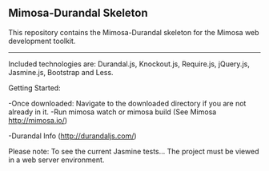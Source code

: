 Mimosa-Durandal Skeleton
------------------------

This repository contains the Mimosa-Durandal skeleton for the Mimosa web development toolkit.

------------------------

Included technologies are: Durandal.js, Knockout.js, Require.js, jQuery.js, Jasmine.js, Bootstrap and Less.

Getting Started:

-Once downloaded: Navigate to the downloaded directory if you are not already in it.
-Run mimosa watch or mimosa build (See Mimosa http://mimosa.io/)

-Durandal Info (http://durandaljs.com/)


Please note: To see the current Jasmine tests... The project must be viewed in a web server environment.
